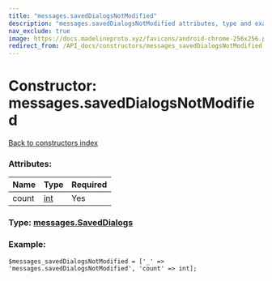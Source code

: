 ```yaml
---
title: "messages.savedDialogsNotModified"
description: "messages.savedDialogsNotModified attributes, type and example"
nav_exclude: true
image: https://docs.madelineproto.xyz/favicons/android-chrome-256x256.png
redirect_from: /API_docs/constructors/messages_savedDialogsNotModified.html
---
```

# Constructor: messages.savedDialogsNotModified  
[Back to constructors index](/API_docs/constructors/index.html)



### Attributes:

| Name     |    Type       | Required |
|----------|---------------|----------|
|count|[int](/API_docs/types/int.html) | Yes|



### Type: [messages.SavedDialogs](/API_docs/types/messages.SavedDialogs.html)


### Example:

```
$messages_savedDialogsNotModified = ['_' => 'messages.savedDialogsNotModified', 'count' => int];
```  

